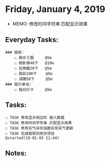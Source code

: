 # Friday, January 4, 2019
- MEMO: 修改时间字符串 匹配显示效果

## Everyday Tasks:
    ### 锻炼:
        ☐ 跑步三圈     @5m
        ☐ 俯卧撑40下   @10m
        ☐ 拉伸腿20下   @5m
        ☐ 跳跃100下    @5m
        ☐ 深蹲50下     @5m
    ### 扇贝单词:
        ☐ 每日打卡     @5m

## Tasks:
    ☐ TASK 修改显示侧边栏 接入数据
    ☐ TASK 修改时间字符串 匹配显示效果
    ☐ TASK 修改天气异步函数实现天气更新
    ☐ TASK 完成聪哥的网页项目                                                        @started(19-01-03 21:44) 

## Notes:

